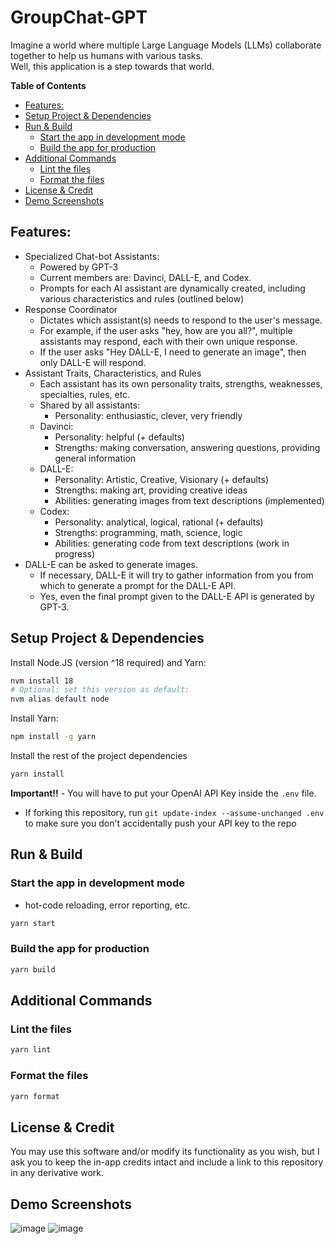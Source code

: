 # GroupChat-GPT

Imagine a world where multiple Large Language Models (LLMs) collaborate together to help us humans with various tasks.  
Well, this application is a step towards that world.

<!-- START doctoc generated TOC please keep comment here to allow auto update -->
<!-- DON'T EDIT THIS SECTION, INSTEAD RE-RUN doctoc TO UPDATE -->

**Table of Contents**

-   [Features:](#features)
-   [Setup Project & Dependencies](#setup-project--dependencies)
-   [Run & Build](#run--build)
    -   [Start the app in development mode](#start-the-app-in-development-mode)
    -   [Build the app for production](#build-the-app-for-production)
-   [Additional Commands](#additional-commands)
    -   [Lint the files](#lint-the-files)
    -   [Format the files](#format-the-files)
-   [License & Credit](#license--credit)
-   [Demo Screenshots](#demo-screenshots)

<!-- END doctoc generated TOC please keep comment here to allow auto update -->

## Features:

-   Specialized Chat-bot Assistants:
    -   Powered by GPT-3
    -   Current members are: Davinci, DALL-E, and Codex.
    -   Prompts for each AI assistant are dynamically created, including various characteristics and rules (outlined below)
-   Response Coordinator
    -   Dictates which assistant(s) needs to respond to the user's message.
    -   For example, if the user asks "hey, how are you all?", multiple assistants may respond, each with their own unique response.
    -   If the user asks "Hey DALL-E, I need to generate an image", then only DALL-E will respond.
-   Assistant Traits, Characteristics, and Rules
    -   Each assistant has its own personality traits, strengths, weaknesses, specialties, rules, etc.
    -   Shared by all assistants:
        -   Personality: enthusiastic, clever, very friendly
    -   Davinci:
        -   Personality: helpful (+ defaults)
        -   Strengths: making conversation, answering questions, providing general information
    -   DALL-E:
        -   Personality: Artistic, Creative, Visionary (+ defaults)
        -   Strengths: making art, providing creative ideas
        -   Abilities: generating images from text descriptions (implemented)
    -   Codex:
        -   Personality: analytical, logical, rational (+ defaults)
        -   Strengths: programming, math, science, logic
        -   Abilities: generating code from text descriptions (work in progress)
-   DALL-E can be asked to generate images.
    -   If necessary, DALL-E it will try to gather information from you from which to generate a prompt for the DALL-E API.
    -   Yes, even the final prompt given to the DALL-E API is generated by GPT-3.

## Setup Project & Dependencies

Install Node.JS (version ^18 required) and Yarn:

```bash
nvm install 18
# Optional: set this version as default:
nvm alias default node
```

Install Yarn:

```bash
npm install -g yarn
```

Install the rest of the project dependencies

```bash
yarn install
```

**Important!!** - You will have to put your OpenAI API Key inside the `.env` file.

-   If forking this repository, run `git update-index --assume-unchanged .env` to make sure you don't accidentally push your API key to the repo

## Run & Build

### Start the app in development mode

-   hot-code reloading, error reporting, etc.

```bash
yarn start
```

### Build the app for production

```bash
yarn build
```

## Additional Commands

### Lint the files

```bash
yarn lint
```

### Format the files

```bash
yarn format
```

## License & Credit

You may use this software and/or modify its functionality as you wish, but I ask you to keep the in-app credits intact and include a link to this repository in any derivative work.

## Demo Screenshots

![image](https://user-images.githubusercontent.com/14914491/209245190-6734d6a2-7935-41fc-9d4e-b7b57e2f6a53.png)
![image](https://user-images.githubusercontent.com/14914491/209996928-906cb9dc-74d4-4c92-adcd-be9ecb507570.png)
